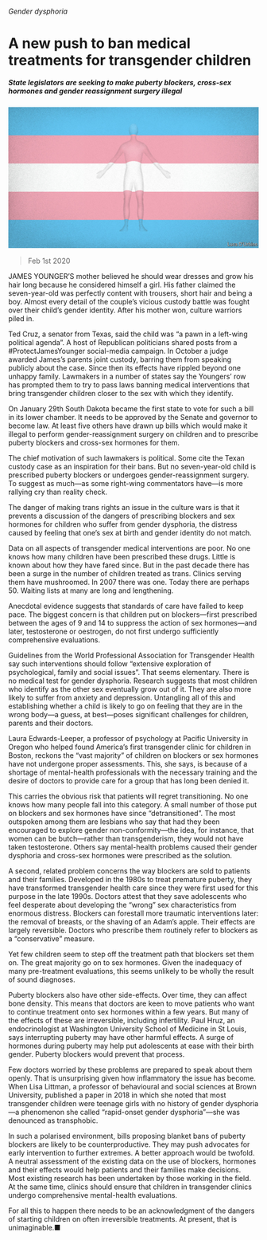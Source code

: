 ###### Gender dysphoria

# A new push to ban medical treatments for transgender children 

##### State legislators are seeking to make puberty blockers, cross-sex hormones and gender reassignment surgery illegal 

![image](images/20200201_USD001_0.jpg) 

> Feb 1st 2020 

JAMES YOUNGER’S mother believed he should wear dresses and grow his hair long because he considered himself a girl. His father claimed the seven-year-old was perfectly content with trousers, short hair and being a boy. Almost every detail of the couple’s vicious custody battle was fought over their child’s gender identity. After his mother won, culture warriors piled in.

Ted Cruz, a senator from Texas, said the child was “a pawn in a left-wing political agenda”. A host of Republican politicians shared posts from a #ProtectJamesYounger social-media campaign. In October a judge awarded James’s parents joint custody, barring them from speaking publicly about the case. Since then its effects have rippled beyond one unhappy family. Lawmakers in a number of states say the Youngers’ row has prompted them to try to pass laws banning medical interventions that bring transgender children closer to the sex with which they identify.


On January 29th South Dakota became the first state to vote for such a bill in its lower chamber. It needs to be approved by the Senate and governor to become law. At least five others have drawn up bills which would make it illegal to perform gender-reassignment surgery on children and to prescribe puberty blockers and cross-sex hormones for them.

The chief motivation of such lawmakers is political. Some cite the Texan custody case as an inspiration for their bans. But no seven-year-old child is prescribed puberty blockers or undergoes gender-reassignment surgery. To suggest as much—as some right-wing commentators have—is more rallying cry than reality check.

The danger of making trans rights an issue in the culture wars is that it prevents a discussion of the dangers of prescribing blockers and sex hormones for children who suffer from gender dysphoria, the distress caused by feeling that one’s sex at birth and gender identity do not match.

Data on all aspects of transgender medical interventions are poor. No one knows how many children have been prescribed these drugs. Little is known about how they have fared since. But in the past decade there has been a surge in the number of children treated as trans. Clinics serving them have mushroomed. In 2007 there was one. Today there are perhaps 50. Waiting lists at many are long and lengthening.

Anecdotal evidence suggests that standards of care have failed to keep pace. The biggest concern is that children put on blockers—first prescribed between the ages of 9 and 14 to suppress the action of sex hormones—and later, testosterone or oestrogen, do not first undergo sufficiently comprehensive evaluations.

Guidelines from the World Professional Association for Transgender Health say such interventions should follow “extensive exploration of psychological, family and social issues”. That seems elementary. There is no medical test for gender dysphoria. Research suggests that most children who identify as the other sex eventually grow out of it. They are also more likely to suffer from anxiety and depression. Untangling all of this and establishing whether a child is likely to go on feeling that they are in the wrong body—a guess, at best—poses significant challenges for children, parents and their doctors.

Laura Edwards-Leeper, a professor of psychology at Pacific University in Oregon who helped found America’s first transgender clinic for children in Boston, reckons the “vast majority” of children on blockers or sex hormones have not undergone proper assessments. This, she says, is because of a shortage of mental-health professionals with the necessary training and the desire of doctors to provide care for a group that has long been denied it.

This carries the obvious risk that patients will regret transitioning. No one knows how many people fall into this category. A small number of those put on blockers and sex hormones have since “detransitioned”. The most outspoken among them are lesbians who say that had they been encouraged to explore gender non-conformity—the idea, for instance, that women can be butch—rather than transgenderism, they would not have taken testosterone. Others say mental-health problems caused their gender dysphoria and cross-sex hormones were prescribed as the solution.

A second, related problem concerns the way blockers are sold to patients and their families. Developed in the 1980s to treat premature puberty, they have transformed transgender health care since they were first used for this purpose in the late 1990s. Doctors attest that they save adolescents who feel desperate about developing the “wrong” sex characteristics from enormous distress. Blockers can forestall more traumatic interventions later: the removal of breasts, or the shaving of an Adam’s apple. Their effects are largely reversible. Doctors who prescribe them routinely refer to blockers as a “conservative” measure.

Yet few children seem to step off the treatment path that blockers set them on. The great majority go on to sex hormones. Given the inadequacy of many pre-treatment evaluations, this seems unlikely to be wholly the result of sound diagnoses.

Puberty blockers also have other side-effects. Over time, they can affect bone density. This means that doctors are keen to move patients who want to continue treatment onto sex hormones within a few years. But many of the effects of these are irreversible, including infertility. Paul Hruz, an endocrinologist at Washington University School of Medicine in St Louis, says interrupting puberty may have other harmful effects. A surge of hormones during puberty may help put adolescents at ease with their birth gender. Puberty blockers would prevent that process.

Few doctors worried by these problems are prepared to speak about them openly. That is unsurprising given how inflammatory the issue has become. When Lisa Littman, a professor of behavioural and social sciences at Brown University, published a paper in 2018 in which she noted that most transgender children were teenage girls with no history of gender dysphoria—a phenomenon she called “rapid-onset gender dysphoria”—she was denounced as transphobic.

In such a polarised environment, bills proposing blanket bans of puberty blockers are likely to be counterproductive. They may push advocates for early intervention to further extremes. A better approach would be twofold. A neutral assessment of the existing data on the use of blockers, hormones and their effects would help patients and their families make decisions. Most existing research has been undertaken by those working in the field. At the same time, clinics should ensure that children in transgender clinics undergo comprehensive mental-health evaluations.

For all this to happen there needs to be an acknowledgment of the dangers of starting children on often irreversible treatments. At present, that is unimaginable.■

